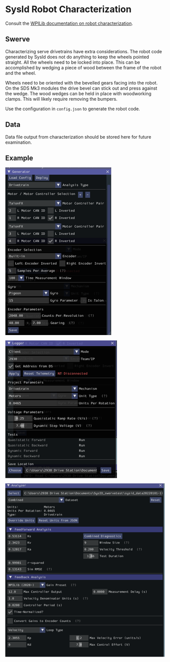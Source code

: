 # SysId Robot Characterization

Consult the [WPILib documentation on robot characterization](https://docs.wpilib.org/en/latest/docs/software/pathplanning/robot-characterization/index.html).

## Swerve

Characterizing serve drivetrains have extra considerations. The robot code generated by SysId does not do anything to keep the wheels pointed straight. All the wheels need to be locked into place. This can be accomplished by wedging a piece of wood between the frame of the robot and the wheel.

Wheels need to be oriented with the bevelled gears facing into the robot. On the SDS Mk3 modules the drive bevel can stick out and press against the wedge. The wood wedges can be held in place with woodworking clamps. This will likely require removing the bumpers.

Use the configuration in `config.json` to generate the robot code.

## Data

Data file output from characterization should be stored here for future examination.

## Example

![SysId code generation](https://raw.githubusercontent.com/FRC-Sonic-Squirrels/swerve-template/2022Beta/SysId/SysId_generator.PNG)

![SysId Logger](https://raw.githubusercontent.com/FRC-Sonic-Squirrels/swerve-template/2022Beta/SysId/SysID_logger.PNG)

![Example Analysis](https://raw.githubusercontent.com/FRC-Sonic-Squirrels/swerve-template/2022Beta/SysId/SysID_analyzer.PNG)
